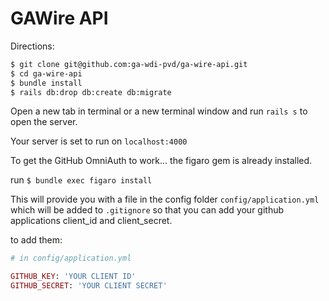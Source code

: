 # GAWire API

Directions:

```bash
$ git clone git@github.com:ga-wdi-pvd/ga-wire-api.git
$ cd ga-wire-api
$ bundle install
$ rails db:drop db:create db:migrate
```

Open a new tab in terminal or a new terminal window and run `rails s` to open the server. 

Your server is set to run on `localhost:4000`

To get the GitHub OmniAuth to work... the figaro gem is already installed.

run `$ bundle exec figaro install`

This will provide you with a file in the config folder `config/application.yml` which will be added to `.gitignore` so that you can add your github applications client_id and client_secret.

to add them:

```ruby
# in config/application.yml

GITHUB_KEY: 'YOUR CLIENT ID'
GITHUB_SECRET: 'YOUR CLIENT SECRET'
```
